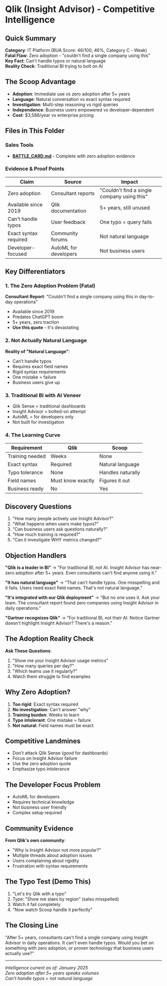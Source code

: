 # Qlik (Insight Advisor) - Competitive Intelligence

## Quick Summary
**Category**: IT Platform (BUA Score: 46/100, 46%, Category C - Weak)  
**Fatal Flaw**: Zero adoption - "couldn't find a single company using this"  
**Key Fact**: Can't handle typos or natural language  
**Reality Check**: Traditional BI trying to bolt on AI  

## The Scoop Advantage
- **Adoption**: Immediate use vs zero adoption after 5+ years
- **Language**: Natural conversation vs exact syntax required
- **Investigation**: Multi-step reasoning vs rigid queries
- **Independence**: Business users empowered vs developer-dependent
- **Cost**: $3,588/year vs enterprise pricing

## Files in This Folder

### Sales Tools
- **[BATTLE_CARD.md](BATTLE_CARD.md)** - Complete with zero adoption evidence

### Evidence & Proof Points
| Claim | Source | Impact |
|-------|--------|--------|
| Zero adoption | Consultant reports | "Couldn't find a single company using this" |
| Available since 2019 | Qlik documentation | 5+ years, still unused |
| Can't handle typos | User feedback | One typo = query fails |
| Exact syntax required | Community forums | Not natural language |
| Developer-focused | AutoML for developers | Not business users |

## Key Differentiators

### 1. The Zero Adoption Problem (Fatal)
**Consultant Report**: "Couldn't find a single company using this in day-to-day operations"
- Available since 2019
- Predates ChatGPT boom
- 5+ years, zero traction
- **Use this quote** - it's devastating

### 2. Not Actually Natural Language
**Reality of "Natural Language"**:
- Can't handle typos
- Requires exact field names
- Rigid syntax requirements
- One mistake = failure
- Business users give up

### 3. Traditional BI with AI Veneer
- Qlik Sense = traditional dashboards
- Insight Advisor = bolted-on attempt
- AutoML = for developers only
- Not built for investigation

### 4. The Learning Curve
| Requirement | Qlik | Scoop |
|-------------|------|-------|
| Training needed | Weeks | None |
| Exact syntax | Required | Natural language |
| Typo tolerance | None | Handles naturally |
| Field names | Must know exactly | Figures it out |
| Business ready | No | Yes |

## Discovery Questions
1. "How many people actively use Insight Advisor?"
2. "What happens when users make typos?"
3. "Can business users ask questions naturally?"
4. "How much training is required?"
5. "Can it investigate WHY metrics changed?"

## Objection Handlers

**"Qlik is a leader in BI"**
→ "For traditional BI, not AI. Insight Advisor has near-zero adoption after 5+ years. Even consultants can't find anyone using it."

**"It has natural language"**
→ "That can't handle typos. One misspelling and it fails. Users need exact field names. That's not natural language."

**"It's integrated with our Qlik deployment"**
→ "But no one uses it. Ask your team. The consultant report found zero companies using Insight Advisor in daily operations."

**"Gartner recognizes Qlik"**
→ "For traditional BI, not their AI. Notice Gartner doesn't highlight Insight Advisor? There's a reason."

## The Adoption Reality Check
**Ask These Questions**:
1. "Show me your Insight Advisor usage metrics"
2. "How many queries per day?"
3. "Which teams use it regularly?"
4. Watch them struggle to find examples

## Why Zero Adoption?
1. **Too rigid**: Exact syntax required
2. **No investigation**: Can't answer "why"
3. **Training burden**: Weeks to learn
4. **Typo intolerant**: One mistake = failure
5. **Not natural**: Field names must be exact

## Competitive Landmines
- Don't attack Qlik Sense (good for dashboards)
- Focus on Insight Advisor failure
- Use the zero adoption quote
- Emphasize typo intolerance

## The Developer Focus Problem
- AutoML for developers
- Requires technical knowledge
- Not business user friendly
- Complex setup required

## Community Evidence
**From Qlik's own community**:
- "Why is Insight Advisor not more popular?"
- Multiple threads about adoption issues
- Users complaining about rigidity
- Frustration with syntax requirements

## The Typo Test (Demo This)
1. "Let's try Qlik with a typo"
2. Type: "Show me slaes by region" (sales misspelled)
3. Watch it fail completely
4. "Now watch Scoop handle it perfectly"

## The Closing Line
"After 5+ years, consultants can't find a single company using Insight Advisor in daily operations. It can't even handle typos. Would you bet on something with zero adoption, or proven technology that business users actually use?"

---

*Intelligence current as of: January 2025*  
*Zero adoption after 5+ years speaks volumes*  
*Can't handle typos = not natural language*